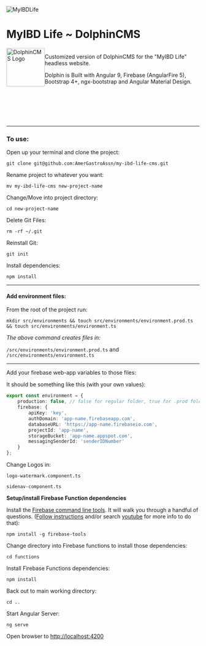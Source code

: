 ![MyIBDLife](https://firebasestorage.googleapis.com/v0/b/my-ibd-life-dev.appspot.com/o/images%2F2019%2F1551821388572_my_ibd_life_logo_500.png?alt=media&token=7fe237dc-fe29-42fc-8031-210e0db40b52)

# MyIBD Life ~ DolphinCMS

<div style="float:left;">
<img src="https://firebasestorage.googleapis.com/v0/b/my-ibd-life-dev.appspot.com/o/images%2F2020%2F1583362664573_dolphin-3d_260x260.png?alt=media&token=7931f5a2-0f12-4daa-8455-b8c212cd0fb5" alt="DolphinCMS Logo" style="width:100px; float:left;"/>
<p>Customized version of DolphinCMS for the "MyIBD Life" headless website.</p>
<p>Dolphin is Built with Angular 9, Firebase (AngularFire 5), Bootstrap 4+, ngx-bootstrap and Angular Material Design.</p>
</div>
<p>&nbsp;</p>
<p>&nbsp;</p>
<p>&nbsp;</p>

---

### To use:

Open up your terminal and clone the project:

    git clone git@github.com:AmerGastroAssn/my-ibd-life-cms.git


Rename project to whatever you want:

    mv my-ibd-life-cms new-project-name


Change/Move into project directory:

    cd new-project-name

Delete Git Files:

	rm -rf ~/.git

Reinstall Git:

	git init



Install dependencies:

    npm install

---

#### Add environment files:
From the root of the project run:


    mkdir src/environments && touch src/environments/environment.prod.ts && touch src/environments/environment.ts

*The above command creates files in:*

`/src/environments/environment.prod.ts`  and  `/src/environments/environment.ts`

---
Add your firebase web-app variables to those files:

It should be something like this (with your own values):

```typescript
export const environment = {
    production: false, // false for regular folder, true for .prod folder
    firebase: {
        apiKey: 'key',
        authDomain: 'app-name.firebaseapp.com',
        databaseURL: 'https://app-name.firebaseio.com',
        projectId: 'app-name',
        storageBucket: 'app-name.appspot.com',
        messagingSenderId: 'senderIDNumber'
    }
};
```

Change Logos in:

`logo-watermark.component.ts`

`sidenav-component.ts`


**Setup/install Firebase Function dependencies**

Install the [Firebase command line tools](https://firebase.google.com/docs/cli/). It will walk you through a handful of questions. ([Follow instructions](https://firebase.google.com/docs/cli/) and/or search [youtube](https://www.youtube.com/watch?v=9kRgVxULbag) for more info to do that):

    npm install -g firebase-tools

Change directory into Firebase functions to install those dependencies:

    cd functions

Install Firebase Functions dependencies:

    npm install

Back out to main working directory:

    cd ..

Start Angular Server:

    ng serve

Open browser to [http://localhost:4200](http://localhost:4200)



